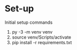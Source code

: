 # Set-up

Initial setup commands

1. py -3 -m venv venv
2. source venv/Scripts/activate
3. pip install -r requirements.txt

